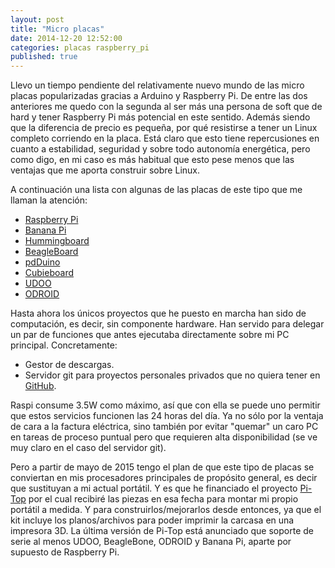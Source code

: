 ```yaml
---
layout: post
title: "Micro placas"
date: 2014-12-20 12:52:00
categories: placas raspberry_pi
published: true
---
```


Llevo un tiempo pendiente del relativamente nuevo mundo de las micro placas popularizadas gracias a Arduino y Raspberry Pi. De entre las dos anteriores me quedo con la segunda al ser más una persona de soft que de hard y tener Raspberry Pi más potencial en este sentido. Además siendo que la diferencia de precio es pequeña, por qué resistirse a tener un Linux completo corriendo en la placa. Está claro que esto tiene repercusiones en cuanto a estabilidad, seguridad y sobre todo autonomía energética, pero como digo, en mi caso es más habitual que esto pese menos que las ventajas que me aporta construir sobre Linux.

A continuación una lista con algunas de las placas de este tipo que me llaman la atención:

* [Raspberry Pi](http://www.raspberrypi.org/)
* [Banana Pi](http://www.bananapi.org/)
* [Hummingboard](http://www.solid-run.com/products/hummingboard/)
* [BeagleBoard](http://beagleboard.org/)
* [pdDuino](http://www.pcduino.com/)
* [Cubieboard](http://cubieboard.org/)
* [UDOO](http://www.udoo.org/)
* [ODROID](http://www.hardkernel.com/main/main.php)

Hasta ahora los únicos proyectos que he puesto en marcha han sido de computación, es decir, sin componente hardware. Han servido para delegar un par de funciones que antes ejecutaba directamente sobre mi PC principal. Concretamente:

* Gestor de descargas.
* Servidor git para proyectos personales privados que no quiera tener en [GitHub](https://github.com/eduardofilo).

Raspi consume 3.5W como máximo, así que con ella se puede uno permitir que estos servicios funcionen las 24 horas del día. Ya no sólo por la ventaja de cara a la factura eléctrica, sino también por evitar "quemar" un caro PC en tareas de proceso puntual pero que requieren alta disponibilidad (se ve muy claro en el caso del servidor git).

Pero a partir de mayo de 2015 tengo el plan de que este tipo de placas se conviertan en mis procesadores principales de propósito general, es decir que sustituyan a mi actual portátil. Y es que he financiado el proyecto [Pi-Top](http://pi-top.com/) por el cual recibiré las piezas en esa fecha para montar mi propio portátil a medida. Y para construirlos/mejorarlos desde entonces, ya que el kit incluye los planos/archivos para poder imprimir la carcasa en una impresora 3D. La última versión de Pi-Top está anunciado que soporte de serie al menos UDOO, BeagleBone, ODROID y Banana Pi, aparte por supuesto de Raspberry Pi.